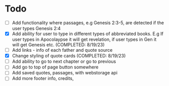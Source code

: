 # Todo
- [ ] Add functionality where passages, e.g Genesis 2:3-5, are detected if the user types Genesis 2:4 
- [X] Add ability for user to type in different types of abbreviated books. E.g If user types in Apocolaypse it will get revelation, if user types in Gen it will get Genesis etc. (COMPLETED: 8/19/23)
- [ ] Add links - info of each father and quote source 
- [X] Change styling of quote cards (COMPLETED: 8/19/23)
- [ ] Add ability to go to next chapter or go to previous 
- [ ] Add go to top of page button somewhere 
- [ ] Add saved quotes, passages, with webstorage api 
- [ ] Add more footer info, credits, 
